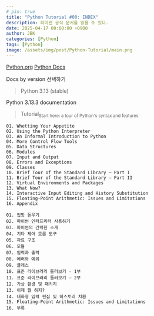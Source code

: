```yaml
---
# pin: true
title: "Python Tutorial #00: INDEX"
description: 파이썬 공식 문서를 읽을 수 있다.
date: 2025-04-17 00:00:00 +0900
author: JBK
categories: [Python]
tags: [Python]
image: /assets/img/post/Python-Tutorial/main.png
---
```


[Python.org](https://www.python.org)
[Python Docs](https://docs.python.org/3)

Docs by version 선택하기
> Python 3.13 (stable)

Python 3.13.3 documentation
> Tutorial<sub>Start here: a tour of Python's syntax and features</sub>

```
01. Whetting Your Appetite
02. Using the Python Interpreter
03. An Informal Introduction to Python
04. More Control Flow Tools
05. Data Structures
06. Modules
07. Input and Output
08. Errors and Exceptions
09. Classes
10. Brief Tour of the Standard Library — Part I
11. Brief Tour of the Standard Library — Part II
12. Virtual Environments and Packages
13. What Now?
14. Interactive Input Editing and History Substitution
15. Floating-Point Arithmetic: Issues and Limitations
16. Appendix
```
```
01. 입맛 돋우기
02. 파이썬 인터프리터 사용하기
03. 파이썬의 간략한 소개
04. 기타 제어 흐름 도구
05. 자료 구조
06. 모듈
07. 입력과 출력
08. 에러와 예외
09. 클래스
10. 표준 라이브러리 둘러보기 - 1부
11. 표준 라이브러리 둘러보기 — 2부
12. 가상 환경 및 패키지
13. 이제 뭘 하지?
14. 대화형 입력 편집 및 히스토리 치환
15. Floating-Point Arithmetic: Issues and Limitations
16. 부록
```
